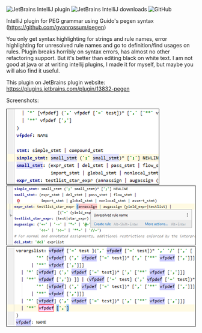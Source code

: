 ![JetBrains IntelliJ plugin](https://img.shields.io/jetbrains/plugin/v/13832-pegen?color=informational)
![JetBrains IntelliJ downloads](https://img.shields.io/jetbrains/plugin/d/13832-pegen?color=informational)
![GitHub](https://img.shields.io/github/license/vpoverennov/pegen-plugin?color=brightgreen)

IntelliJ plugin for PEG grammar using Guido's pegen syntax (https://github.com/gvanrossum/pegen)

You only get syntax highlighting for strings and rule names, error highlighting for unresolved 
rule names and go to definition/find usages on rules. Plugin breaks horribly on syntax errors,
has almost no other refactoring support. But it's better than editing black on white text.
I am not good at java or at writing intellij plugins, I made it for myself, but maybe you 
will also find it useful.

This plugin on JetBrains plugin website: https://plugins.jetbrains.com/plugin/13832-pegen

Screenshots:

![Screenshot 1](screenshots/syntax_hl.png)
![Screenshot 2](screenshots/unresolved_rule.png)
![Screenshot 3](screenshots/rename.png)